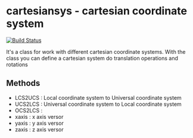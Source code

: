 # cartesiansys - cartesian coordinate system

[![Build Status](https://travis-ci.org/fit087/cartesiansys.svg?branch=master)](https://travis-ci.org/fit087/cartesiansys)

It's a class for work with different cartesian coordinate systems.
With the class you can define a cartesian system do translation operations and rotations

## Methods

- LCS2UCS : Local coordinate system to Universal coordinate system
- UCS2LCS : Universal coordinate system to Local coordinate system
- OCS2LCS : 
- xaxis : x axis versor
- yaxis : y axis versor
- zaxis : z axis versor
